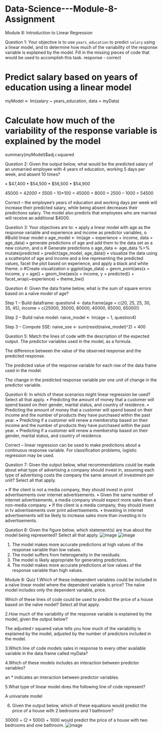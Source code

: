 # Data-Science---Module-8-Assignment
Module 8: Introduction to Linear Regression

Question 1: Your objective is to use `years_education` to predict `salary` using a linear model, and to determine how much of the variability of the response variable is explained by the model.
Fill in the missing pieces of code that would be used to accomplish this task.
response - correct
# Predict salary based on years of education using a linear model
myModel <- lm(salary ~ years_education, data = myData)
# Calculate how much of the variability of the response variable is explained by the model
summary(myModel)$adj.r.squared

Question 2: Given the output below, what would be the predicted salary of an unmarried employee with 4 years of education, working 5 days per week, and absent 10 times?
 
•	$47,400
•	$54,500
•	$56,500
•	$54,900

45000 + 4*2000 + 5*500 – 10*100 = 45000 + 8000 + 2500 – 1000 = 54500

Correct – the employee’s years of education and working days per week will increase their predicted salary, while being absent decreases their predictions salary. The model also predicts that employees who are married will receive an additional $4000.


Question 3: Your objectives are to:
•	apply a linear model with age as the response variable and experience and income as predictor variables,
o	#Build linear model
o	age_model <- lm(age ~ experience + income, data = age_data)
•	generate predictions of age and add them to the data set as a new column, and
o	# Generate predictions
o	age_data <- age_data %>% 
mutate(predicted = predict(age_model, age_data))
•	visualize the data using a scatterplot of age and income and a line representing the predicted values, facet the plot based on experience, and apply a black and white theme.
o	#Create visualization
o	ggplot(age_data) +
geom_point(aes(x = income, y = age)) + 
geom_line(aes(x = income, y = predicted)) + 
facet_wrap(~experience) +
theme_bw()


Question 4: Given the data frame below, what is the sum of square errors based on a naïve model of age?
 

Step 1 – Build dataframe: question4 <- data.frame(age = c(20, 25, 25, 30, 35, 45), income = c(25000, 35000, 80000, 40000, 65000, 65000))

Step 2 – Build naïve model: naive_model <- lm(age ~ 1, question4)

Step 3 – Compute SSE: naive_sse <- sum(resid(naive_model)^2) = 400

Question 5: Match the lines of code with the description of the expected output.
The predictor variables used in the model, as a formula. 
  
The difference between the value of the observed response and the predicted response.  
 
The predicted value of the response variable for each row of the data frame used in the model.  
 
The change in the predicted response variable per one unit of change in the predictor variable.  


Question 6: In which of these scenarios might linear regression be used? Select all that apply.
•	Predicting the amount of money that a customer will spend based on their gender, marital status, and country of residence.
•	Predicting the amount of money that a customer will spend based on their income and the number of products they have purchased within the past year.
•	Predicting if a customer will renew a membership based on their income and the number of products they have purchased within the past year.
•	Predicting if a customer will renew a membership based on their gender, marital status, and country of residence.

Correct – linear regression can be used to make predictions about a continuous response variable. For classification problems, logistic regression may be used.


Question 7: Given the output below, what recommendations could be made about what type of advertising a company should invest in, assuming each type of advertising costs the company the same amount of investment per unit? Select all that apply.
 
•	If the client is not a media company, they should invest in print advertisements over internet advertisements.
•	Given the same number of internet advertisements, a media company should expect more sales than a non-media company.
•	If the client is a media company, they should invest in tv advertisements over print advertisements.
•	Investing in internet advertisements will be likely to increase sales more than investing in tv advertisements.


Question 8: Given the figure below, which statement(s) are true about the model being represented? Select all that apply.
![image](https://user-images.githubusercontent.com/59670247/208314024-7e354031-a11a-4454-997f-cb92b40b466e.png)
![image](https://user-images.githubusercontent.com/59670247/208314034-79bdc923-ad5e-422a-af96-d27f6293f50b.png)
1.	The model makes more accurate predictions at high values of the response variable than low values.
2.	The model suffers from heterogeneity in the residuals.
3.	The model is likely appropriate for generating predictions.
4.	The model makes more accurate predictions at low values of the response variable than high values.

Module 8: Quiz
1.Which of these independent variables could be included in a naïve linear model where the dependent variable is price? The naïve model includes only the dependent variable, price.

Which of these lines of code could be used to predict the price of a house based on the naïve model? Select all that apply.
 
 
 
 

2.How much of the variability of the response variable is explained by the model, given the output below?
 
The adjusted r squared value tells you how much of the variability is explained by the model, adjusted by the number of predictors included in the model.

3.Which line of code models sales in response to every other available variable in the data frame called myData?
 

4.Which of these models includes an interaction between predictor variables?
 
an * indicates an interaction between predictor variables.

5.What type of linear model does the following line of code represent?
 
A univariate model

6. Given the output below, which of these equations would predict the price of a house with 2 bedrooms and 1 bathroom?
 
 
30000 + (2 * 5000) + 1000 would predict the price of a house with two bedrooms and one bathroom.
![image](https://user-images.githubusercontent.com/59670247/208314067-58e31aec-d714-4a65-ac4b-963ab1be0a75.png)

